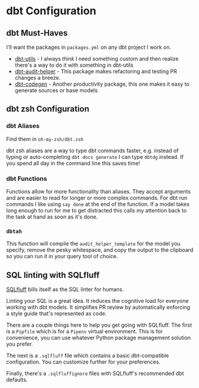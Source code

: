 # dbt Configuration

## dbt Must-Haves

I'll want the packages in `packages.yml` on any dbt project I work on.

* [dbt-utils](https://github.com/dbt-labs/dbt-utils) - I always *think* I need something custom and then realize there's a way to do it with something in dbt-utils
* [dbt-audit-helper](https://github.com/dbt-labs/dbt-audit-helper) - This package makes refactoring and testing PR changes a breeze.
* [dbt-codegen](https://github.com/dbt-labs/dbt-codegen) - Another productivity package, this one makes it easy to generate sources or base models

## dbt zsh Configuration

### dbt Aliases

Find them in `oh-my-zsh/dbt.zsh`

dbt zsh aliases are a way to type dbt commands faster, e.g. instead of typing or
auto-completing `dbt docs generate` I can type `dbtdg` instead. If you spend all
day in the command line this saves time!

### dbt Functions

Functions allow for more functionality than aliases. They accept arguments and
are easier to read for longer or more complex commands. For dbt run commands I
like using `say done` at the end of the function. If a model takes long enough
to run for me to get distracted this calls my attention back to the task at hand
as soon as it's done.

### `dbtah`

This function will compile the `audit_helper_template` for the model you specify,
remove the pesky whitespace, and copy the output to the clipboard so you can run
it in your query tool of choice.

## SQL linting with SQLfluff

[SQLfluff](https://docs.sqlfluff.com/en/stable/index.html) bills itself as the
SQL linter for humans.

Linting your SQL is a great idea. It reduces the cognitive load for everyone
working with dbt models. It simplifies PR review by automatically enforcing a
style guide that's represented as code.

There are a couple things here to help you get going with SQLfluff. The first is
a `Pipfile` which is for a `Pipenv` virtual environment. This is for convenience,
you can use whatever Python package management solution you prefer.

The next is a `.sqlfluff` file which contains a basic dbt-compatible
configuration. You can customize further for your preferences.

Finally, there's a `.sqlfluffignore` files with SQLfluff's recommended dbt
defaults.
